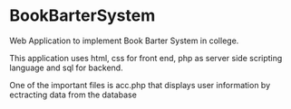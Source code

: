 # BookBarterSystem
Web Application to implement Book Barter System in college.

This application uses html, css for front end, php as server side scripting language and sql for backend. 

One of the important files is acc.php that displays user information by ectracting data from the database
